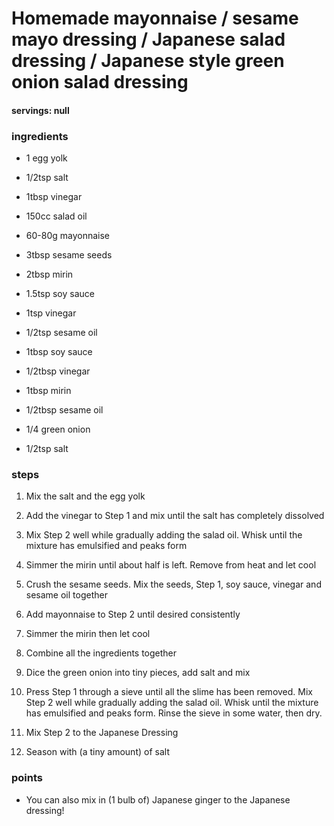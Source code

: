 # Homemade mayonnaise / sesame mayo dressing / Japanese salad dressing / Japanese style green onion salad dressing
#### servings: null
### ingredients
- 1 egg yolk
- 1/2tsp salt
- 1tbsp vinegar
- 150cc salad oil

- 60-80g mayonnaise
- 3tbsp sesame seeds
- 2tbsp mirin
- 1.5tsp soy sauce
- 1tsp vinegar
- 1/2tsp sesame oil

- 1tbsp soy sauce
- 1/2tbsp vinegar
- 1tbsp mirin
- 1/2tbsp sesame oil

- 1/4 green onion
- 1/2tsp salt

### steps
1. Mix the salt and the egg yolk

2. Add the vinegar to Step 1 and mix until the salt has completely dissolved

3. Mix Step 2 well while gradually adding the salad oil. Whisk until the mixture has emulsified and peaks form

4. Simmer the mirin until about half is left. Remove from heat and let cool

5. Crush the sesame seeds. Mix the seeds, Step 1, soy sauce, vinegar and sesame oil together

6. Add mayonnaise to Step 2 until desired consistently

7. Simmer the mirin then let cool

8. Combine all the ingredients together

9. Dice the green onion into tiny pieces, add salt and mix

10. Press Step 1 through a sieve until all the slime has been removed. Mix Step 2 well while gradually adding the salad oil. Whisk until the mixture has emulsified and peaks form. Rinse the sieve in some water, then dry.

11. Mix Step 2 to the Japanese Dressing

12. Season with (a tiny amount) of salt

### points
- You can also mix in (1 bulb of) Japanese ginger to the Japanese dressing!